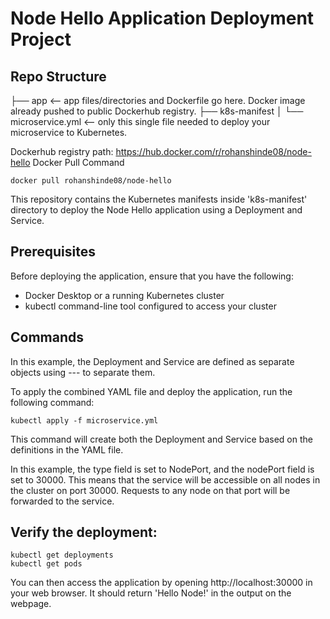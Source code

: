 

# Node Hello Application Deployment Project

## Repo Structure

├── app <-- app files/directories and Dockerfile go here. Docker image already pushed to public Dockerhub registry.
├── k8s-manifest
│   └── microservice.yml <-- only this single file needed to deploy your microservice to Kubernetes.

Dockerhub registry path: https://hub.docker.com/r/rohanshinde08/node-hello
Docker Pull Command
```
docker pull rohanshinde08/node-hello
```
This repository contains the Kubernetes manifests inside 'k8s-manifest' directory to deploy the Node Hello application using a Deployment and Service.



## Prerequisites

Before deploying the application, ensure that you have the following:

- Docker Desktop or a running Kubernetes cluster
- kubectl command-line tool configured to access your cluster


## Commands

In this example, the Deployment and Service are defined as separate objects using --- to separate them.

To apply the combined YAML file and deploy the application, run the following command:

```
kubectl apply -f microservice.yml
```
This command will create both the Deployment and Service based on the definitions in the YAML file.

In this example, the type field is set to NodePort, and the nodePort field is set to 30000. This means that the service will be accessible on all nodes in the cluster on port 30000. Requests to any node on that port will be forwarded to the service.

## Verify the deployment:

```
kubectl get deployments
kubectl get pods
```
You can then access the application by opening http://localhost:30000 in your web browser.
It should return 'Hello Node!' in the output on the webpage.





